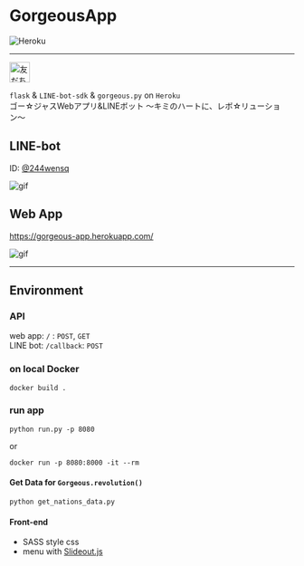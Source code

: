 # GorgeousApp

![Heroku](https://heroku-badge.herokuapp.com/?app=gorgeous-app)

---

<a href="http://nav.cx/4O8fsmz"><img src="https://scdn.line-apps.com/n/line_add_friends/btn/ja.png" alt="友だち追加" height="36" border="0"></a>

`flask` & `LINE-bot-sdk` & `gorgeous.py` on `Heroku`  
ゴー☆ジャスWebアプリ&LINEボット 〜キミのハートに、レボ☆リューション〜

## LINE-bot

ID: [@244wensq](http://nav.cx/4O8fsmz)

![gif](https://i.gyazo.com/6a41b54b6dcc0809dd408499e7a9aedf.gif)

## Web App

[<https://gorgeous-app.herokuapp.com/>](https://gorgeous-app.herokuapp.com/)

![gif](https://i.gyazo.com/e12670ef155861b6544e3be7ede5b1e7.gif)

---

## Environment

### API

web app: `/` : `POST`, `GET`  
LINE bot: `/callback`: `POST`

### on local Docker

```shell
docker build .
```

### run app

```shell
python run.py -p 8080
```

or

```shell
docker run -p 8080:8000 -it --rm
```

#### Get Data for `Gorgeous.revolution()`

```shell
python get_nations_data.py
```

#### Front-end

- SASS style css
- menu with [Slideout.js](https://slideout.js.org/)